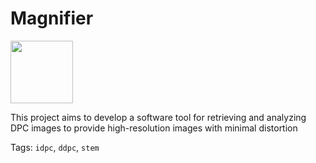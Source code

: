 # Magnifier
<img src="https://github.com/kil0bait/magnifier/raw/main/logo/logo.png" width="100">

This project aims to develop a software tool for retrieving and analyzing DPC images to provide high-resolution images with minimal distortion

Tags: `idpc`, `ddpc`, `stem`
